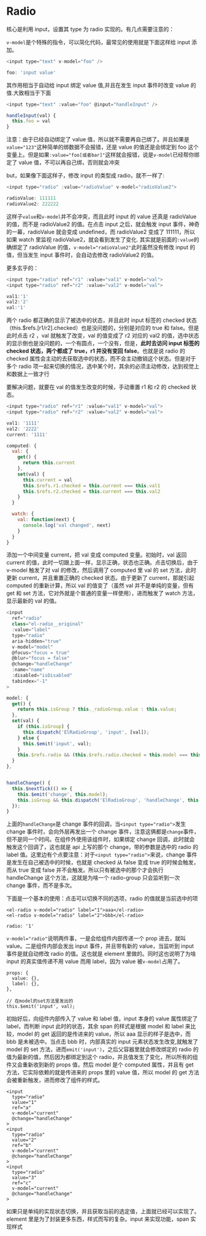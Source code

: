 # Radio

核心是利用 input，设置其 type 为 radio 实现的。有几点需要注意的：

`v-model`是个特殊的指令，可以简化代码，最常见的使用就是下面这样给 input 添加。

```js
<input type="text" v-model="foo" />
```

```js
foo: 'input value'
```

其作用相当于自动给 input 绑定 value 值,并且在发生 input 事件时改变 value 的值.大致相当于下面

```js
<input type="text" :value="foo" @input="handleInput" />

handleInput(val) {
  this.foo = val
}
```

注意：由于已经自动绑定了 value 值，所以就不需要再自己绑了。并且如果是`value="123"`这种简单的绑数据不会报错，还是 value 的值还是会绑定到 foo 这个变量上。但是如果`:value="foo[或者bar]"`这样就会报错，说是`v-model`已经帮你绑定了 value 值，不可以再自己绑，否则就会冲突

but，如果像下面这样子，修改 input 的类型成 radio，就不一样了:

```js
<input type="radio" :value="radioValue" v-model="radioValue2">

radioValue: 111111
radioValue2: 222222
```

这样子`value`和`v-model`并不会冲突，而且此时 input 的 value 还真是 radioValue 的值，而不是 radioValue2 的值。在点击 input 之后，就会触发 input 事件，神奇的一幕，radioValue 就会变成 undefined，而 radioValue2 变成了 111111，所以如果 watch 里监视 radioValue2，就会看到发生了变化.
其实就是前面的`:value`的确绑定了 radioValue 的值，`v-model="radioValue2"`此时虽然没有修改 input 的值，但当发生 input 事件时，会自动去修改 radioValue2 的值。

更多玄乎的：

```js
<input type="radio" ref="r1" :value="val1" v-model="val">
<input type="radio" ref="r2" :value="val2" v-model="val">

val1:'1'
val2:'2'
val:'1'
```

两个 radio 都正确的显示了被选中的状态，并且此时 input 标签的 checked 状态（this.\$refs.[r1/r2].checked）也是没问题的，分别是对应的 true 和 false。但是此时点击 r2 ，val 就触发了改变，val 的值变成了 r2 对应的 val2 的值，选中状态的显示倒也是没问题的，一个有圆点，一个没有，但是，**此时去访问 input 标签的 checked 状态，两个都成了 true，r1 并没有变回 false**。也就是说 radio 的 checked 属性会主动的去获取选中的状态，而不会主动撤销这个状态。但是对于多个 radio 项一起来切换的情况，选中某个时，其余的必须主动修改，达到视觉上和数据上一致才行

要解决问题，就要在 val 的值发生改变的时候，手动重置 r1 和 r2 的 checked 状态。

```js
<input type="radio" ref="r1" :value="val1" v-model="val">
<input type="radio" ref="r2" :value="val2" v-model="val">

val1: '1111'
val2: '2222'
current: '1111'

computed: {
  val: {
    get() {
      return this.current
    },
    set(val) {
      this.current = val
      this.$refs.r1.checked = this.current === this.val1
      this.$refs.r2.checked = this.current === this.val2
    }
  }

  watch: {
    val: function(next) {
      console.log('val changed', next)
    }
  }
}
```

添加一个中间变量 current，把 val 变成 computed 变量。初始时，val 返回 current 的值，此时一切跟上面一样，显示正确，状态也正确。点击切换后，由于 v-model 触发了对 val 的修改，然后调用了 computed 里 val 的 set 方法，此时更新 current，并且重置正确的 checked 状态。由于更新了 current，那就引起 computed 的重新计算，所以 val 的值变了（虽然 val 并不是单纯的变量，但有 get 和 set 方法，它对外就是个普通的变量一样使用），进而触发了 watch 方法，显示最新的 val 的值。

```js
<input
  ref="radio"
  class="el-radio__original"
  :value="label"
  type="radio"
  aria-hidden="true"
  v-model="model"
  @focus="focus = true"
  @blur="focus = false"
  @change="handleChange"
  :name="name"
  :disabled="isDisabled"
  tabindex="-1"
>

model: {
  get() {
    return this.isGroup ? this._radioGroup.value : this.value;
  },
  set(val) {
    if (this.isGroup) {
      this.dispatch('ElRadioGroup', 'input', [val]);
    } else {
      this.$emit('input', val);
    }
    this.$refs.radio && (this.$refs.radio.checked = this.model === this.label);
  }
},


handleChange() {
  this.$nextTick(() => {
    this.$emit('change', this.model);
    this.isGroup && this.dispatch('ElRadioGroup', 'handleChange', this.model);
  });
}
```

上面的`handleChange`是 change 事件的回调，当`<input type="radio">`发生 change 事件时，会向外层再发出一个 change 事件，注意这俩都是`change`事件，但不是同一个时间。在组件外使用该组件时，如果绑定 change 回调，此时就会触发这个回调了，这也就是 api 上写的那个 change，带的参数是选中的 radio 的 label 值。这里边有个点要注意：对于`<input type="radio">`来说，change 事件是发生在自己被选中的时候，也就是 checked 从 false 变成 true 的时候会触发，而从 true 变成 false 并不会触发。所以只有被选中的那个才会执行 handleChange 这个方法，这就是为啥一个 radio-group 只会监听到一次 change 事件，而不是多次。

下面是一个基本的使用：点击可以切换不同的选项，radio 的值就是当前选中的项

```
<el-radio v-model="radio" label="1">aaa</el-radio>
<el-radio v-model="radio" label="2">bbb</el-radio>

radio: '1'
```

`v-model="radio"`说明两件事，一是会给组件内部传递一个 prop 进去，就叫 value。二是组件内部会发出 input 事件，并且带有新的 value，当监听到 input 事件是就自动修改 radio 的值。这也就是 element 里做的。同时这也说明了为啥 input 的真实值传递不用 value 而用 label，因为 value 被`v-model`占用了。

```
props: {
  value: {},
  label: {},
},

// 在model的set方法里发出的
this.$emit('input', val);
```

初始好后，向组件内部传入了 value 和 label 值，input 本身的 value 属性绑定了 label，而判断 input 此时的状态，其余 span 的样式是根据 model 和 label 来比较，model 的 get 返回的是传进来的 value，所以 aaa 显示的样子是选中，而 bbb 是未被选中。当点击 bbb 时，内部真实的 input 元素状态发生改变,就触发了 model 的 set 方法，进而`emit('input')`，之后父容器里就会修改绑定的 radio 的值为最新的值，然后因为都绑定到这个 radio，并且值发生了变化，所以所有的组件又会重新收到新的 props 值，然后 model 是个 computed 属性，并且有 get 方法，它实际依赖的就是传进来的 props 里的 value 值，所以 model 的 get 方法会被重新触发，进而修改了组件的样式。

```
<input
  type="radio"
  value="1"
  ref="a"
  v-model="current"
  @change="handleChange"
>
<input
  type="radio"
  value="2"
  ref="b"
  v-model="current"
  @change="handleChange"
>
<input
  type="radio"
  value="3"
  ref="c"
  v-model="current"
  @change="handleChange"
>
```

如果只是单纯的实现状态切换，并且获取当前的选定值，上面就已经可以实现了。element 里是为了封装更多东西，样式而写的复杂。input 来实现功能，span 实现样式

